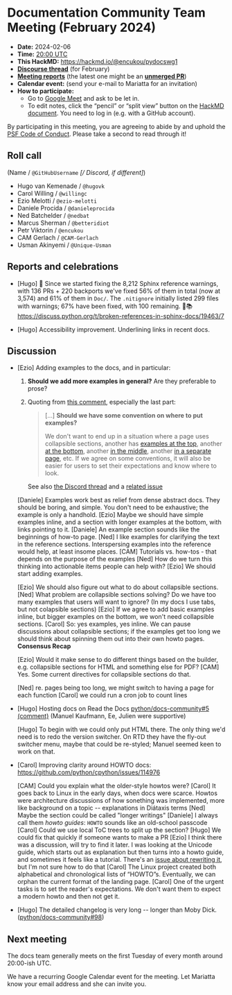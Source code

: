 # Documentation Community Team Meeting (February 2024)

- **Date:** 2024-02-06
- **Time:** [20:00 UTC](https://arewemeetingyet.com/UTC/2024-02-06/20:00/Docs%20Meeting)
- **This HackMD:** https://hackmd.io/@encukou/pydocswg1
- [**Discourse thread**](https://discuss.python.org/t/44663) (for February)
- [**Meeting reports**](https://docs-community.readthedocs.io/en/latest/monthly-meeting/) (the latest one might be an [**unmerged PR**](https://github.com/python/docs-community/pulls))
- **Calendar event:** (send your e-mail to Mariatta for an invitation)
- **How to participate:**
  -  Go to [Google Meet](https://meet.google.com/dii-qrzf-wkw) and ask to be let in.
  -  To edit notes, click the “pencil” or “split view” button on the [HackMD document](https://hackmd.io/@encukou/pydocswg1). You need to log in (e.g. with a GitHub account).

By participating in this meeting, you are agreeing to abide by and uphold the [PSF Code of Conduct](https://www.python.org/psf/codeofconduct/).
Please take a second to read through it!


## Roll call

(Name / `@GitHubUsername` *[/ Discord, if different]*)
- Hugo van Kemenade / `@hugovk`
- Carol Willing / `@willingc`
- Ezio Melotti / `@ezio-melotti`
- Daniele Procida / `@danieleprocida`
- Ned Batchelder / `@nedbat`
- Marcus Sherman / `@betteridiot`
- Petr Viktorin / `@encukou`
- CAM Gerlach / `@CAM-Gerlach`
- Usman Akinyemi / `@Unique-Usman`

## Reports and celebrations

- [Hugo] 🎉 Since we started fixing the 8,212 Sphinx reference warnings, with 136 PRs + 220 backports we've fixed 56% of them in total (now at 3,574) and 61% of them in `Doc/`. The `.nitignore` initially listed 299 files with warnings; 67% have been fixed, with 100 remaining. 🧹📚 https://discuss.python.org/t/broken-references-in-sphinx-docs/19463/7

- [Hugo] Accessibility improvement. Underlining links in recent docs.

## Discussion

- [Ezio] Adding examples to the docs, and in particular:
    1. **Should we add more examples in general?**  Are they preferable to prose?
    2. Quoting from [this comment](https://github.com/python/cpython/pull/111743#issuecomment-1908471823), especially the last part:
        > [...] **Should we have some convention on where to put examples?**
        >
        > We don't want to end up in a situation where a page uses collapsible sections, another has [examples at the top](https://docs.python.org/3/library/json.html), another [at the bottom](https://docs.python.org/3/library/re.html#regular-expression-examples), another [in the middle](https://docs.python.org/3/library/string.html#format-examples), another [in a separate page](https://docs.python.org/3/howto/logging-cookbook.html), etc.  If we agree on some conventions, it will also be easier for users to set their expectations and know where to look.

        See also [the Discord thread](https://discord.com/channels/935215565872693329/1199481017464008734) and a [related issue](https://github.com/python/cpython/issues/106318#issuecomment-1906642662)

    [Daniele] Examples work best as relief from dense abstract docs. They should be boring, and simple. You don't need to be exhaustive; the example is only a handhold.
    [Ezio] Maybe we should have simple examples inline, and a section with longer examples at the bottom, with links pointing to it.
    [Daniele] An example section sounds like the beginnings of how-to page.
    [Ned] I like examples for clarifying the text in the reference sections. Interspersing examples into the reference would help, at least insome places.
    [CAM] Tutorials vs. how-tos - that depends on the purpose of the examples
    [Ned] How do we turn this thinking into actionable items people can help with?
    [Ezio] We should start adding examples.

    [Ezio] We should also figure out what to do about collapsible sections.
    [Ned] What problem are collapsible sections solving? Do we have too many examples that users will want to ignore? (In my docs I use tabs, but not colapsible sections)
    [Ezio] If we agree to add basic examples inline, but bigger examples on the bottom, we won't need collapsible sections.
    [Carol] So: yes examples, yes inline. We can pause discussions about collapsible sections; if the examples get too long we should think about spinning them out into their own howto pages. **Consensus Recap**

    [Ezio] Would it make sense to do different things based on the builder, e.g. collapsible sections for HTML and something else for PDF?
    [CAM] Yes. Some current directives for collapsible sections do that.

    [Ned] re. pages being too long, we might switch to having a page for each function
    [Carol] we could run a cron job to count lines

- [Hugo] Hosting docs on Read the Docs [python/docs-community#5 (comment)](https://github.com/python/docs-community/issues/5#issuecomment-1900698294) (Manuel Kaufmann, Ee, Julien were supportive)

  [Hugo] To begin with we could only put HTML there. The only thing we'd need is to redo the version switcher. On RTD they have the fly-out switcher menu, maybe that could be re-styled; Manuel seemed keen to work on that.

- [Carol] Improving clarity around HOWTO docs: https://github.com/python/cpython/issues/114976

  [CAM] Could you explain what the older-style howtos were?
  [Carol] It goes back to Linux in the early days, when docs were scarce. Howtos were architecture discussions of how sonething was implemented, more like background on a topic -- explanations in Diátaxis terms
  [Ned] Maybe the section could be called "longer writings"
  [Daniele] I always call them *howto guides*: `HOWTO` sounds like an old-school passcode
  [Carol] Could we use local ToC trees to split up the section?
  [Hugo] We could fix that quickly if someone wants to make a PR
  [Ezio] I think there was a discussion, will try to find it later. I was looking at the Unicode guide, which starts out as explanation but then turns into a howto guide, and sometimes it feels like a tutorial. There's an [issue about rewriting it](https://github.com/python/cpython/issues/107583), but I'm not sure how to do that
  [Carol] The Linux project created both alphabetical and chronological lists of “HOWTO”s. Eventually, we can orphan the current format of the landing page.
  [Carol] One of the urgent tasks is to set the reader's expectations. We don't want them to expect a modern howto and then not get it.

- [Hugo] The detailed changelog is very long -- longer than Moby Dick. ([python/docs-community#98](https://github.com/python/docs-community/issues/98))


## Next meeting

The docs team generally meets on the first Tuesday of every month around 20:00-ish UTC.

We have a recurring Google Calendar event for the meeting.
Let Mariatta know your email address and she can invite you.
